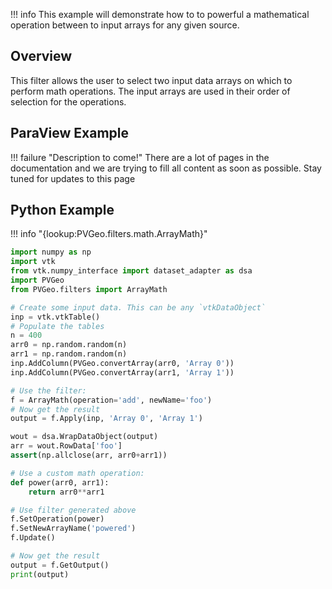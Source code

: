 !!! info
    This example will demonstrate how to to powerful a mathematical operation between to input arrays for any given source.

## Overview

This filter allows the user to select two input data arrays on which to perform math operations. The input arrays are used in their order of selection for the operations.

## ParaView Example

!!! failure "Description to come!"
    There are a lot of pages in the documentation and we are trying to fill all content as soon as possible. Stay tuned for updates to this page


<!--- TODO --->


## Python Example

!!! info "{lookup:PVGeo.filters.math.ArrayMath}"

```py
import numpy as np
import vtk
from vtk.numpy_interface import dataset_adapter as dsa
import PVGeo
from PVGeo.filters import ArrayMath

# Create some input data. This can be any `vtkDataObject`
inp = vtk.vtkTable()
# Populate the tables
n = 400
arr0 = np.random.random(n)
arr1 = np.random.random(n)
inp.AddColumn(PVGeo.convertArray(arr0, 'Array 0'))
inp.AddColumn(PVGeo.convertArray(arr1, 'Array 1'))
```

```py
# Use the filter:
f = ArrayMath(operation='add', newName='foo')
# Now get the result
output = f.Apply(inp, 'Array 0', 'Array 1')

wout = dsa.WrapDataObject(output)
arr = wout.RowData['foo']
assert(np.allclose(arr, arr0+arr1))
```

```py
# Use a custom math operation:
def power(arr0, arr1):
    return arr0**arr1

# Use filter generated above
f.SetOperation(power)
f.SetNewArrayName('powered')
f.Update()

# Now get the result
output = f.GetOutput()
print(output)
```
